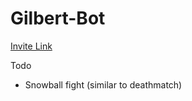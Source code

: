 # Gilbert-Bot

[Invite Link](https://discord.com/api/oauth2/authorize?client_id=812886774384427089&permissions=414464863302&scope=bot%20applications.commands)

Todo
  - Snowball fight (similar to deathmatch)